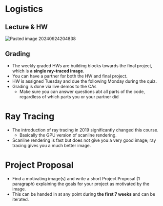 
# Logistics
## Lecture & HW
![Pasted image 20240924204838](Pasted%20image%2020240924204838.png)

## Grading
* The weekly graded HWs are building blocks towards the final project, which is **a single ray-traced image**.
* You can have a partner for both the HW and final project.
* HW is assigned Tuesday and due the following Monday during the quiz.
* Grading is done via live demos to the CAs
	* Make sure you can answer questions abt all parts of the code, regardless of which parts you or your partner did

# Ray Tracing
* The introduction of ray tracing in 2019 significantly changed this course.
	* Basically the GPU version of scanline rendering.
* Scanline rendering is fast but does not give you a very good image; ray tracing gives you a much better image.

# Project Proposal
* Find a motivating image(s) and write a short Project Proposal (1 paragraph) explaining the goals for your project as motivated by the image.
* This can be handed in at any point during **the first 7 weeks** and can be iterated.
